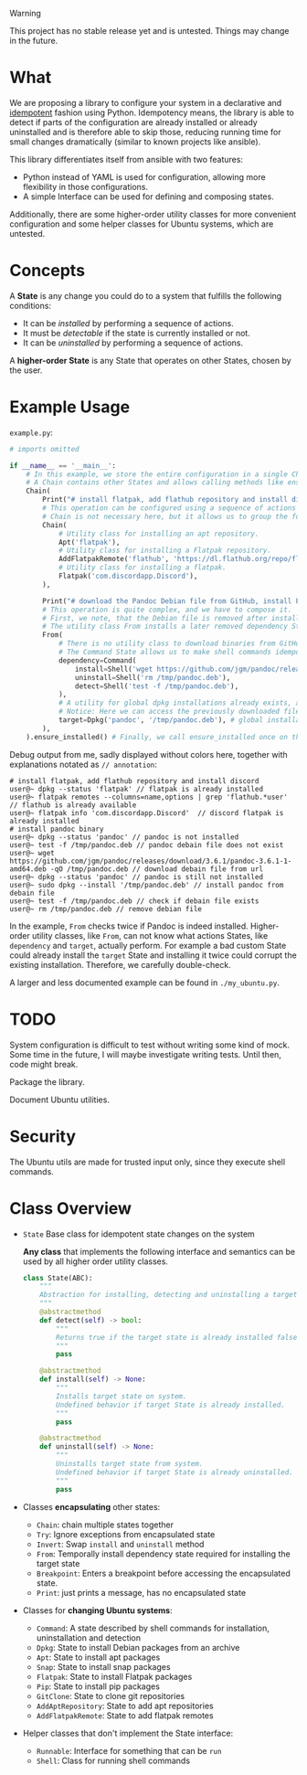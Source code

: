 > [!Warning]
> This project has no stable release yet and is untested. Things may change in the future.

# What

We are proposing a library to configure your system in a declarative and [idempotent](https://en.wikipedia.org/wiki/Idempotence) fashion using Python.
Idempotency means, the library is able to detect if parts of the configuration are already installed or already uninstalled and is therefore able to skip those, reducing running time for small changes dramatically (similar to known projects like ansible).

This library differentiates itself from ansible with two features:
- Python instead of YAML is used for configuration, allowing more flexibility in those configurations.
- A simple Interface can be used for defining and composing states.

Additionally, there are some higher-order utility classes for more convenient configuration and some helper classes for Ubuntu systems, which are untested.


# Concepts

A **State** is any change you could do to a system that fulfills the following conditions:
- It can be *installed* by performing a sequence of actions.
- It must be *detectable* if the state is currently installed or not.
- It can be *uninstalled* by performing a sequence of actions.

A **higher-order State** is any State that operates on other States, chosen by the user.

# Example Usage

`example.py`:
```python
# imports omitted

if __name__ == '__main__':
    # In this example, we store the entire configuration in a single Chain object.
    # A Chain contains other States and allows calling methods like ensure_installed on all of them.
    Chain(
        Print("# install flatpak, add flathub repository and install discord"),
        # This operation can be configured using a sequence of actions
        # Chain is not necessary here, but it allows us to group the following States together.
        Chain(
            # Utility class for installing an apt repository.
            Apt('flatpak'),
            # Utility class for installing a Flatpak repository.
            AddFlatpakRemote('flathub', 'https://dl.flathub.org/repo/flathub.flatpakrepo'),
            # Utility class for installing a flatpak.
            Flatpak('com.discordapp.Discord'),
        ),

        Print("# download the Pandoc Debian file from GitHub, install Pandoc binary using dpkg, and finally remove the Debian file"),
        # This operation is quite complex, and we have to compose it.
        # First, we note, that the Debian file is removed after installation is finished.
        # The utility class From installs a later removed dependency State necessary to install the given target State.
        From(
            # There is no utility class to download binaries from GitHub; therefore, we have to improvise by using the Command State.
            # The Command State allows us to make shell commands idempotent by defining how to install, detect and uninstall them. 
            dependency=Command(
                install=Shell('wget https://github.com/jgm/pandoc/releases/download/3.6.1/pandoc-3.6.1-1-amd64.deb -qO /tmp/pandoc.deb'),
                uninstall=Shell('rm /tmp/pandoc.deb'),
                detect=Shell('test -f /tmp/pandoc.deb'),
            ),
            # A utility for global dpkg installations already exists, and we use it here as target State.
            # Notice: Here we can access the previously downloaded file '/tmp/pandoc.deb'.
            target=Dpkg('pandoc', '/tmp/pandoc.deb'), # global installation requires ROOT
        ),
    ).ensure_installed() # Finally, we call ensure_installed once on the root of the defined tree.
```
Debug output from me, sadly displayed without colors here, together with explanations notated as `// annotation`:
```plain
# install flatpak, add flathub repository and install discord
user@~ dpkg --status 'flatpak' // flatpak is already installed
user@~ flatpak remotes --columns=name,options | grep 'flathub.*user' // flathub is already available
user@~ flatpak info 'com.discordapp.Discord'  // discord flatpak is already installed
# install pandoc binary
user@~ dpkg --status 'pandoc' // pandoc is not installed
user@~ test -f /tmp/pandoc.deb // pandoc debain file does not exist
user@~ wget https://github.com/jgm/pandoc/releases/download/3.6.1/pandoc-3.6.1-1-amd64.deb -qO /tmp/pandoc.deb // download debain file from url
user@~ dpkg --status 'pandoc' // pandoc is still not installed
user@~ sudo dpkg --install '/tmp/pandoc.deb' // install pandoc from debain file
user@~ test -f /tmp/pandoc.deb // check if debain file exists
user@~ rm /tmp/pandoc.deb // remove debian file
```

In the example, `From` checks twice if Pandoc is indeed installed. 
Higher-order utility classes, like `From`, can not know what actions States, like `dependency` and `target`, actually perform. 
For example a bad custom State could already install the `target` State and installing it twice could corrupt the existing installation.
Therefore, we carefully double-check.

A larger and less documented example can be found in `./my_ubuntu.py`.

# TODO

System configuration is difficult to test without writing some kind of mock.
Some time in the future, I will maybe investigate writing tests.
Until then, code might break.

Package the library.

Document Ubuntu utilities.

# Security

The Ubuntu utils are made for trusted input only, since they execute shell commands.

# Class Overview

- `State` Base class for idempotent state changes on the system

   **Any class** that implements the following interface and semantics can be used by all higher order utility classes. 
    ```python
    class State(ABC):
        """
        Abstraction for installing, detecting and uninstalling a target state from the system.
        """
        @abstractmethod
        def detect(self) -> bool:
            """
            Returns true if the target state is already installed false otherwise.
            """
            pass
    
        @abstractmethod
        def install(self) -> None:
            """
            Installs target state on system. 
            Undefined behavior if target State is already installed.
            """
            pass
    
        @abstractmethod
        def uninstall(self) -> None:
            """
            Uninstalls target state from system.
            Undefined behavior if target State is already uninstalled.
            """
            pass
    ```
    

- Classes **encapsulating** other states:
    - `Chain`: chain multiple states together
    - `Try`: Ignore exceptions from encapsulated state 
    - `Invert`: Swap `install` and `uninstall` method
    - `From`: Temporally install dependency state required for installing the target state
    - `Breakpoint`: Enters a breakpoint before accessing the encapsulated state.
    - `Print`: just prints a message, has no encapsulated state
- Classes for **changing Ubuntu systems**:
    - `Command`: A state described by shell commands for installation, uninstallation and detection
    - `Dpkg`: State to install Debian packages from an archive
    - `Apt`: State to install apt packages
    - `Snap`: State to install snap packages
    - `Flatpak`: State to install Flatpak packages 
    - `Pip`: State to install pip packages
    - `GitClone`: State to clone git repositories
    - `AddAptRepository`: State to add apt repositories
    - `AddFlatpakRemote`: State to add flatpak remotes
- Helper classes that don't implement the State interface:
    - `Runnable`: Interface for something that can be `run`
    - `Shell`: Class for running shell commands

